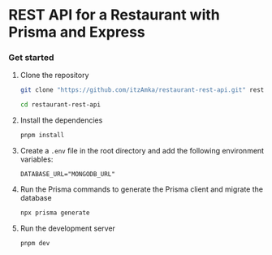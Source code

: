# REST API for a Restaurant with Prisma and Express

### Get started

1. Clone the repository

   ```sh
   git clone "https://github.com/itzAmka/restaurant-rest-api.git" restaurant-rest-api

   cd restaurant-rest-api
   ```

2. Install the dependencies

   ```sh
   pnpm install
   ```

3. Create a `.env` file in the root directory and add the following environment variables:

   ```.env
   DATABASE_URL="MONGODB_URL"
   ```

4. Run the Prisma commands to generate the Prisma client and migrate the database

   ```sh
   npx prisma generate
   ```

5. Run the development server

   ```sh
   pnpm dev
   ```

